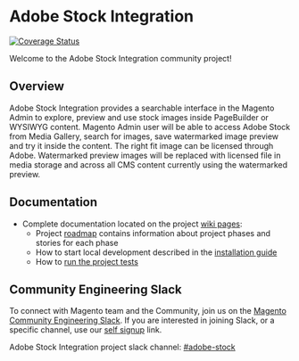 # Adobe Stock Integration

[![Coverage Status](https://coveralls.io/repos/github/magento/adobe-stock-integration/badge.svg?branch=develop)](https://coveralls.io/github/magento/adobe-stock-integration?branch=develop)

Welcome to the Adobe Stock Integration community project!

## Overview

Adobe Stock Integration provides a searchable interface in the Magento Admin to explore, preview and use stock images inside PageBuilder or WYSIWYG content. Magento Admin user will be able to access Adobe Stock from Media Gallery, search for images, save watermarked image preview and try it inside the content. The right fit image can be licensed through Adobe. Watermarked preview images will be replaced with licensed file in media storage and across all CMS content currently using the watermarked preview.

## Documentation

- Complete documentation located on the project [wiki pages](https://github.com/magento/adobe-stock-integration/wiki):
  - Project [roadmap](https://github.com/magento/adobe-stock-integration/wiki/Adobe-Stock-Image-Integration-Roadmap) contains information about project phases and stories for each phase 
  - How to start local development described in the [installation guide](https://github.com/magento/adobe-stock-integration/wiki/Installation)
  - How to [run the project tests](https://github.com/magento/adobe-stock-integration/wiki/Run-the-Tests)

## Community Engineering Slack

To connect with Magento team and the Community, join us on the [Magento Community Engineering Slack](https://magentocommeng.slack.com). 
If you are interested in joining Slack, or a specific channel, use our [self signup](https://opensource.magento.com/slack) link.

Adobe Stock Integration project slack channel: [#adobe-stock](https://magentocommeng.slack.com/messages/CJLSYEPFA)
